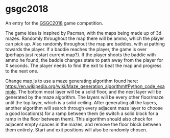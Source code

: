 # gsgc2018

An entry for the [GSGC2018](https://gynvael.coldwind.pl/?id=686) game competition.

The game idea is inspired by Pacman, with the maps being made up of 3d mazes.  Randomly throughout the map there will be ammo, which the player can pick up.  Also randomly throughout the map are baddies, with ai pathing towards the player.  If a baddie reaches the player, the game is over (perhaps just restart current map?).  If the player shoots the baddie with ammo he found, the baddie changes state to path away from the player for X seconds.  The player needs to find the exit to beat the map and progress to the next one.

Change map.js to use a maze generating algorithm found here: https://en.wikipedia.org/wiki/Maze_generation_algorithm#Python_code_example.  The bottom most layer will be a solid floor, and the next layer will be generated by the maze algorithm.  The layers will be every other floor/maze until the top layer, which is a solid ceiling.  After generating all the layers, another algorithm will search through every adjacent maze layer to choose a good location(s) for a ramp between them (ie switch a solid block for a ramp in the floor between them).  This algorithm should also check for adjacent empty spaces in the mazes, and remove the floor block between them entirely.  Start and exit positions will also be randomly chosen.

